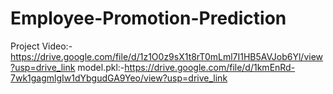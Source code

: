 # Employee-Promotion-Prediction
Project Video:-https://drive.google.com/file/d/1z1O0z9sX1t8rT0mLml7I1HB5AVJob6Yl/view?usp=drive_link
model.pkl:-https://drive.google.com/file/d/1kmEnRd-7wk1gagmlgIw1dYbgudGA9Yeo/view?usp=drive_link
